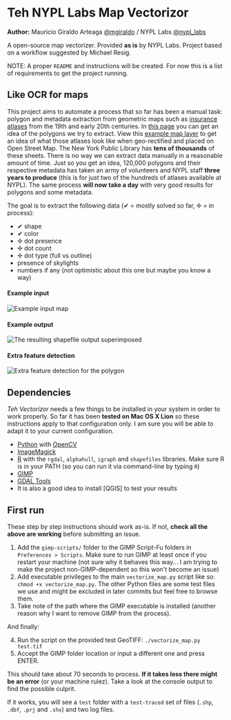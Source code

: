 Teh NYPL Labs Map Vectorizor
==============

**Author:** Mauricio Giraldo Arteaga [@mgiraldo] / NYPL Labs [@nypl_labs]

A open-source map vectorizer. Provided **as is** by NYPL Labs. Project based on a workflow suggested by Michael Resig.

NOTE: A proper `README` and instructions will be created. For now this is a list of requirements to get the project running.

## Like OCR for maps

This project aims to automate a process that so far has been a manual task: polygon and metadata extraction from geometric maps such as [insurance atlases](atlas) from the 19th and early 20th centuries. In [this page](page) you can get an idea of the polygons we try to extract. View this [example map layer] to get an idea of what those atlases look like when geo-rectified and placed on Open Street Map. The New York Public Library has **tens of thousands** of these sheets. There is no way we can extract data manually in a reasonable amount of time. Just so you get an idea, 120,000 polygons and their respective metadata has taken an army of volunteers and NYPL staff **three years to produce** (this is for just two of the hundreds of atlases available at NYPL). The same process **will now take a day** with very good results for polygons and some metadata.

The goal is to extract the following data (✔ = mostly solved so far, ✢ = in process):

* ✔ shape
* ✔ color
* ✢ dot presence
* ✢ dot count
* ✢ dot type (full vs outline)
* presence of skylights
* numbers if any (not optimistic about this one but maybe you know a way)

#### Example input
![Example input map](https://raw.github.com/NYPL/map-vectorizer/master/example_input.png)

#### Example output
![The resulting shapefile output superimposed](https://raw.github.com/NYPL/map-vectorizer/master/example_output.png)

#### Extra feature detection
![Extra feature detection for the polygon](https://raw.github.com/NYPL/map-vectorizer/master/feature_detection.png)

## Dependencies

*Teh Vectorizor* needs a few things to be installed in your system in order to work properly. So far it has been **tested on Mac OS X Lion** so these instructions apply to that configuration only. I am sure you will be able to adapt it to your current configuration.

* [Python] with [OpenCV]
* [ImageMagick]
* [R] with the `rgdal`, `alphahull`, `igraph` and `shapefiles` libraries. Make sure R is in your PATH (so you can run it via command-line by typing `R`)
* [GIMP]
* [GDAL Tools]
* It is also a good idea to install [QGIS] to test your results

## First run

These step by step instructions should work as-is. If not, **check all the above are working** before submitting an issue.

1. Add the `gimp-scripts/` folder to the GIMP Script-Fu folders in  `Preferences > Scripts`. Make sure to run GIMP at least once if you restart your machine (not sure why it behaves this way... I am trying to make the project non-GIMP-dependent so this won't become an issue)
2. Add executable privileges to the main `vectorize_map.py` script like so: 
`chmod +x vectorize_map.py`. 
The other Python files are some test files we use and might be excluded in later commits but feel free to browse them.
3. Take note of the path where the GIMP executable is installed (another reason why I want to remove GIMP from the process).

And finally:

4. Run the script on the provided test GeoTIFF:
`./vectorize_map.py test.tif`
5. Accept the GIMP folder location or input a different one and press ENTER.

This should take about 70 seconds to process. **If it takes less there might be an error** (or your machine rulez). Take a look at the console output to find the possible culprit.

If it works, you will see a `test` folder with a `test-traced` set of files (`.shp`, `.dbf`, `.prj` and `.shx`) and two log files.

[@mgiraldo]: https://twitter.com/mgiraldo
[@nypl_labs]: https://twitter.com/nypl_labs
[Python]: http://www.python.org/
[OpenCV]: http://opencv.org/
[ImageMagick]: http://www.imagemagick.org/script/download.php
[R]: http://www.r-project.org/
[GIMP]: http://www.gimp.org/
[GDAL Tools]: http://trac.osgeo.org/gdal/wiki/DownloadingGdalBinaries
[example map layer]: http://maps.nypl.org/warper/layers/859
[atlas]: http://digitalcollections.nypl.org/search/index?filters%5Btitle_uuid_s%5D%5B%5D=Maps%20of%20the%20city%20of%20New%20York%7C%7C323e4180-c603-012f-0c9f-58d385a7bc34&keywords=&layout=false#/?scroll=24
[page]: http://digitalcollections.nypl.org/items/510d47e0-c7cc-a3d9-e040-e00a18064a99
